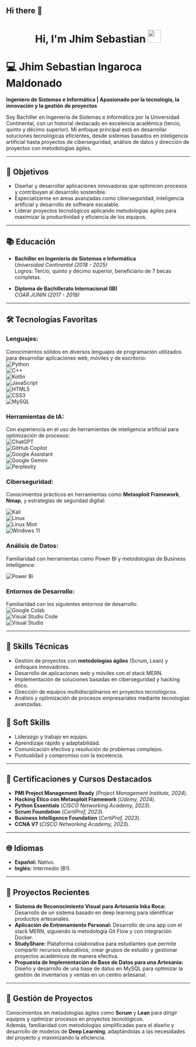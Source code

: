 ## Hi there 👋  
<h1 align="center">Hi, I'm Jhim Sebastian <img src="https://media.giphy.com/media/hvRJCLFzcasrR4ia7z/giphy.gif" width="35"></h1>  
<p align="center">

# 💻 Jhim Sebastian Ingaroca Maldonado  
**Ingeniero de Sistemas e Informática | Apasionado por la tecnología, la innovación y la gestión de proyectos**  

Soy Bachiller en Ingeniería de Sistemas e Informática por la Universidad Continental, con un historial destacado en excelencia académica (tercio, quinto y décimo superior). Mi enfoque principal está en desarrollar soluciones tecnológicas eficientes, desde sistemas basados en inteligencia artificial hasta proyectos de ciberseguridad, análisis de datos y dirección de proyectos con metodologías ágiles.  

---

## 🎯 Objetivos  
- Diseñar y desarrollar aplicaciones innovadoras que optimicen procesos y contribuyan al desarrollo sostenible.  
- Especializarme en áreas avanzadas como ciberseguridad, inteligencia artificial y desarrollo de software escalable.  
- Liderar proyectos tecnológicos aplicando metodologías ágiles para maximizar la productividad y eficiencia de los equipos.  

---

## 📚 Educación  
- **Bachiller en Ingeniería de Sistemas e Informática**  
  *Universidad Continental (2018 - 2025)*  
  Logros: Tercio, quinto y décimo superior, beneficiario de 7 becas completas.  

- **Diploma de Bachillerato Internacional (IB)**  
  *COAR JUNIN (2017 - 2018)*  

---

## 🛠️ Tecnologías Favoritas  

### **Lenguajes:**  
Conocimientos sólidos en diversos lenguajes de programación utilizados para desarrollar aplicaciones web, móviles y de escritorio:  
![Python](https://img.shields.io/badge/python-3670A0?style=for-the-badge&logo=python&logoColor=ffdd54)  
![C++](https://img.shields.io/badge/c++-%2300599C.svg?style=for-the-badge&logo=c%2B%2B&logoColor=white)  
![Kotlin](https://img.shields.io/badge/kotlin-%237F52FF.svg?style=for-the-badge&logo=kotlin&logoColor=white)  
![JavaScript](https://img.shields.io/badge/javascript-%23323330.svg?style=for-the-badge&logo=javascript&logoColor=%23F7DF1E)  
![HTML5](https://img.shields.io/badge/html5-%23E34F26.svg?style=for-the-badge&logo=html5&logoColor=white)  
![CSS3](https://img.shields.io/badge/css3-%231572B6.svg?style=for-the-badge&logo=css3&logoColor=white)  
![MySQL](https://img.shields.io/badge/mysql-4479A1.svg?style=for-the-badge&logo=mysql&logoColor=white)  

### **Herramientas de IA:**  

Con experiencia en el uso de herramientas de inteligencia artificial para optimización de procesos:  
![ChatGPT](https://img.shields.io/badge/chatGPT-74aa9c?style=for-the-badge&logo=openai&logoColor=white)  
![GitHub Copilot](https://img.shields.io/badge/github_copilot-8957E5?style=for-the-badge&logo=github-copilot&logoColor=white)  
![Google Assistant](https://img.shields.io/badge/google%20assistant-4285F4?style=for-the-badge&logo=google%20assistant&logoColor=white)  
![Google Gemini](https://img.shields.io/badge/google%20gemini-8E75B2?style=for-the-badge&logo=google%20gemini&logoColor=white)  
![Perplexity](https://img.shields.io/badge/perplexity-000000?style=for-the-badge&logo=perplexity&logoColor=088F8F)  

### **Ciberseguridad:**  
Conocimientos prácticos en herramientas como **Metasploit Framework**, **Nmap**, y estrategias de seguridad digital:  

![Kali](https://img.shields.io/badge/Kali-268BEE?style=for-the-badge&logo=kalilinux&logoColor=white)  
![Linux](https://img.shields.io/badge/Linux-FCC624?style=for-the-badge&logo=linux&logoColor=black)  
![Linux Mint](https://img.shields.io/badge/Linux%20Mint-87CF3E?style=for-the-badge&logo=Linux%20Mint&logoColor=white)  
![Windows 11](https://img.shields.io/badge/Windows%2011-%230079d5.svg?style=for-the-badge&logo=Windows%2011&logoColor=white)  

### **Análisis de Datos:**  
Familiaridad con herramientas como Power BI y metodologías de Business Intelligence:  

![Power Bi](https://img.shields.io/badge/power_bi-F2C811?style=for-the-badge&logo=powerbi&logoColor=black)  

### **Entornos de Desarrollo:**  
Familiaridad con los siguientes entornos de desarrollo:  
![Google Colab](https://img.shields.io/badge/Google%20Colab-%23F9A825.svg?style=for-the-badge&logo=googlecolab&logoColor=white)  
![Visual Studio Code](https://img.shields.io/badge/Visual%20Studio%20Code-0078d7.svg?style=for-the-badge&logo=visual-studio-code&logoColor=white)  
![Visual Studio](https://img.shields.io/badge/Visual%20Studio-5C2D91.svg?style=for-the-badge&logo=visual-studio&logoColor=white)  

---

## 🔑 Skills Técnicas  
- Gestión de proyectos con **metodologías ágiles** (Scrum, Lean) y enfoques innovadores.  
- Desarrollo de aplicaciones web y móviles con el stack MERN.  
- Implementación de soluciones basadas en ciberseguridad y hacking ético.  
- Dirección de equipos multidisciplinarios en proyectos tecnológicos.  
- Análisis y optimización de procesos empresariales mediante tecnologías avanzadas.  

## 🌟 Soft Skills  
- Liderazgo y trabajo en equipo.  
- Aprendizaje rápido y adaptabilidad.  
- Comunicación efectiva y resolución de problemas complejos.  
- Puntualidad y compromiso con la excelencia.  

---

## 📜 Certificaciones y Cursos Destacados  
- **PMI Project Management Ready** (*Project Management Institute, 2024*).  
- **Hacking Ético con Metasploit Framework** (*Udemy, 2024*).  
- **Python Essentials** (*CISCO Networking Academy, 2023*).  
- **Scrum Foundation** (*CertiProf, 2023*).  
- **Business Intelligence Foundation** (*CertiProf, 2023*).  
- **CCNA V7** (*CISCO Networking Academy, 2023*).  

---

## 🌐 Idiomas  
- **Español:** Nativo.  
- **Inglés:** Intermedio (B1).  

---

## 🚀 Proyectos Recientes  
- **Sistema de Reconocimiento Visual para Artesanía Inka Roca:** Desarrollo de un sistema basado en deep learning para identificar productos artesanales.  
- **Aplicación de Entrenamiento Personal:** Desarrollo de una app con el stack MERN, siguiendo la metodología Git Flow y con integración Docker.  
- **StudyShare:** Plataforma colaborativa para estudiantes que permite compartir recursos educativos, crear grupos de estudio y gestionar proyectos académicos de manera efectiva.
- **Propuesta de Implementación de Base de Datos para una Artesanía:** Diseño y desarrollo de una base de datos en MySQL para optimizar la gestión de inventarios y ventas en un centro artesanal.  

---

## 📂 Gestión de Proyectos  
Conocimientos en metodologías ágiles como **Scrum** y **Lean** para dirigir equipos y optimizar procesos en proyectos tecnológicos.  
Además, familiaridad con metodologías simplificadas para el diseño y desarrollo de modelos de **Deep Learning**, adaptándolas a las necesidades del proyecto y maximizando la eficiencia.  

